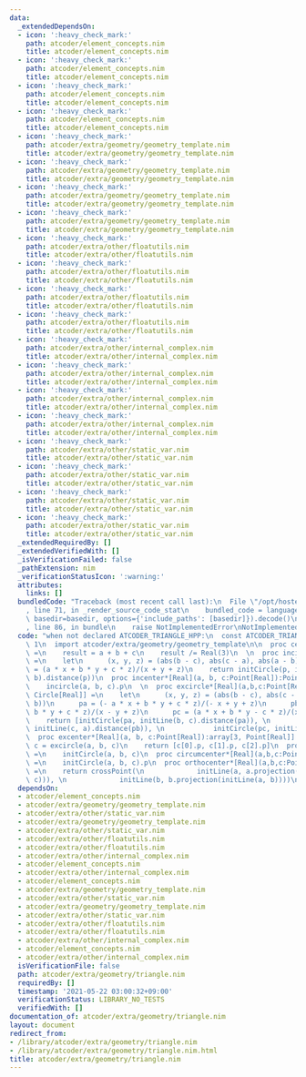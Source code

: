 ```yaml
---
data:
  _extendedDependsOn:
  - icon: ':heavy_check_mark:'
    path: atcoder/element_concepts.nim
    title: atcoder/element_concepts.nim
  - icon: ':heavy_check_mark:'
    path: atcoder/element_concepts.nim
    title: atcoder/element_concepts.nim
  - icon: ':heavy_check_mark:'
    path: atcoder/element_concepts.nim
    title: atcoder/element_concepts.nim
  - icon: ':heavy_check_mark:'
    path: atcoder/element_concepts.nim
    title: atcoder/element_concepts.nim
  - icon: ':heavy_check_mark:'
    path: atcoder/extra/geometry/geometry_template.nim
    title: atcoder/extra/geometry/geometry_template.nim
  - icon: ':heavy_check_mark:'
    path: atcoder/extra/geometry/geometry_template.nim
    title: atcoder/extra/geometry/geometry_template.nim
  - icon: ':heavy_check_mark:'
    path: atcoder/extra/geometry/geometry_template.nim
    title: atcoder/extra/geometry/geometry_template.nim
  - icon: ':heavy_check_mark:'
    path: atcoder/extra/geometry/geometry_template.nim
    title: atcoder/extra/geometry/geometry_template.nim
  - icon: ':heavy_check_mark:'
    path: atcoder/extra/other/floatutils.nim
    title: atcoder/extra/other/floatutils.nim
  - icon: ':heavy_check_mark:'
    path: atcoder/extra/other/floatutils.nim
    title: atcoder/extra/other/floatutils.nim
  - icon: ':heavy_check_mark:'
    path: atcoder/extra/other/floatutils.nim
    title: atcoder/extra/other/floatutils.nim
  - icon: ':heavy_check_mark:'
    path: atcoder/extra/other/floatutils.nim
    title: atcoder/extra/other/floatutils.nim
  - icon: ':heavy_check_mark:'
    path: atcoder/extra/other/internal_complex.nim
    title: atcoder/extra/other/internal_complex.nim
  - icon: ':heavy_check_mark:'
    path: atcoder/extra/other/internal_complex.nim
    title: atcoder/extra/other/internal_complex.nim
  - icon: ':heavy_check_mark:'
    path: atcoder/extra/other/internal_complex.nim
    title: atcoder/extra/other/internal_complex.nim
  - icon: ':heavy_check_mark:'
    path: atcoder/extra/other/internal_complex.nim
    title: atcoder/extra/other/internal_complex.nim
  - icon: ':heavy_check_mark:'
    path: atcoder/extra/other/static_var.nim
    title: atcoder/extra/other/static_var.nim
  - icon: ':heavy_check_mark:'
    path: atcoder/extra/other/static_var.nim
    title: atcoder/extra/other/static_var.nim
  - icon: ':heavy_check_mark:'
    path: atcoder/extra/other/static_var.nim
    title: atcoder/extra/other/static_var.nim
  - icon: ':heavy_check_mark:'
    path: atcoder/extra/other/static_var.nim
    title: atcoder/extra/other/static_var.nim
  _extendedRequiredBy: []
  _extendedVerifiedWith: []
  _isVerificationFailed: false
  _pathExtension: nim
  _verificationStatusIcon: ':warning:'
  attributes:
    links: []
  bundledCode: "Traceback (most recent call last):\n  File \"/opt/hostedtoolcache/Python/3.10.1/x64/lib/python3.10/site-packages/onlinejudge_verify/documentation/build.py\"\
    , line 71, in _render_source_code_stat\n    bundled_code = language.bundle(stat.path,\
    \ basedir=basedir, options={'include_paths': [basedir]}).decode()\n  File \"/opt/hostedtoolcache/Python/3.10.1/x64/lib/python3.10/site-packages/onlinejudge_verify/languages/nim.py\"\
    , line 86, in bundle\n    raise NotImplementedError\nNotImplementedError\n"
  code: "when not declared ATCODER_TRIANGLE_HPP:\n  const ATCODER_TRIANGLE_HPP* =\
    \ 1\n  import atcoder/extra/geometry/geometry_template\n\n  proc centroid*[Real](a,b,c:Point[Real]):Point[Real]\
    \ =\n    result = a + b + c\n    result /= Real(3)\n  \n  proc incircle*[Real](a,b,c:Point[Real]):Circle[Real]\
    \ =\n    let\n      (x, y, z) = (abs(b - c), abs(c - a), abs(a - b))\n      p\
    \ = (a * x + b * y + c * z)/(x + y + z)\n    return initCircle(p, initLine(a,\
    \ b).distance(p))\n  proc incenter*[Real](a, b, c:Point[Real]):Point[Real] =\n\
    \    incircle(a, b, c).p\n  \n  proc excircle*[Real](a,b,c:Point[Real]):array[3,\
    \ Circle[Real]] =\n    let\n      (x, y, z) = (abs(b - c), abs(c - a), abs(a -\
    \ b))\n      pa = (- a * x + b * y + c * z)/(- x + y + z)\n      pb = (a * x -\
    \ b * y + c * z)/(x - y + z)\n      pc = (a * x + b * y - c * z)/(x + y - z)\n\
    \    return [initCircle(pa, initLine(b, c).distance(pa)), \n            initCircle(pb,\
    \ initLine(c, a).distance(pb)), \n            initCircle(pc, initLine(a, b).distance(pc))]\n\
    \  proc excenter*[Real](a, b, c:Point[Real]):array[3, Point[Real]] =\n    let\
    \ c = excircle(a, b, c)\n    return [c[0].p, c[1].p, c[2].p]\n  proc circumcircle*[Real](a,b,c:Point[Real]):Circle[Real]\
    \ =\n    initCircle(a, b, c)\n  proc circumcenter*[Real](a,b,c:Point[Real]):Point[Real]\
    \ =\n    initCircle(a, b, c).p\n  proc orthocenter*[Real](a,b,c:Point[Real]):Point[Real]\
    \ =\n    return crossPoint(\n             initLine(a, a.projection(initLine(b,\
    \ c))), \n             initLine(b, b.projection(initLine(a, b))))\n"
  dependsOn:
  - atcoder/element_concepts.nim
  - atcoder/extra/geometry/geometry_template.nim
  - atcoder/extra/other/static_var.nim
  - atcoder/extra/geometry/geometry_template.nim
  - atcoder/extra/other/static_var.nim
  - atcoder/extra/other/floatutils.nim
  - atcoder/extra/other/floatutils.nim
  - atcoder/extra/other/internal_complex.nim
  - atcoder/element_concepts.nim
  - atcoder/extra/other/internal_complex.nim
  - atcoder/element_concepts.nim
  - atcoder/extra/geometry/geometry_template.nim
  - atcoder/extra/other/static_var.nim
  - atcoder/extra/geometry/geometry_template.nim
  - atcoder/extra/other/static_var.nim
  - atcoder/extra/other/floatutils.nim
  - atcoder/extra/other/floatutils.nim
  - atcoder/extra/other/internal_complex.nim
  - atcoder/element_concepts.nim
  - atcoder/extra/other/internal_complex.nim
  isVerificationFile: false
  path: atcoder/extra/geometry/triangle.nim
  requiredBy: []
  timestamp: '2021-05-22 03:00:32+09:00'
  verificationStatus: LIBRARY_NO_TESTS
  verifiedWith: []
documentation_of: atcoder/extra/geometry/triangle.nim
layout: document
redirect_from:
- /library/atcoder/extra/geometry/triangle.nim
- /library/atcoder/extra/geometry/triangle.nim.html
title: atcoder/extra/geometry/triangle.nim
---
```

